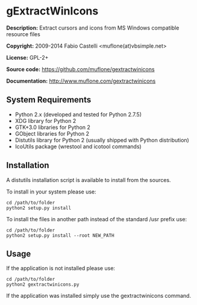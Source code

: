 gExtractWinIcons
================
**Description:** Extract cursors and icons from MS Windows compatible resource files

**Copyright:** 2009-2014 Fabio Castelli <muflone(at)vbsimple.net>

**License:** GPL-2+

**Source code:** https://github.com/muflone/gextractwinicons

**Documentation:** http://www.muflone.com/gextractwinicons

System Requirements
-------------------

* Python 2.x (developed and tested for Python 2.7.5)
* XDG library for Python 2
* GTK+3.0 libraries for Python 2
* GObject libraries for Python 2
* Distutils library for Python 2 (usually shipped with Python distribution)
* IcoUtils package (wrestool and icotool commands)

Installation
------------

A distutils installation script is available to install from the sources.

To install in your system please use:

    cd /path/to/folder
    python2 setup.py install

To install the files in another path instead of the standard /usr prefix use:

    cd /path/to/folder
    python2 setup.py install --root NEW_PATH

Usage
-----

If the application is not installed please use:

    cd /path/to/folder
    python2 gextractwinicons.py

If the application was installed simply use the gextractwinicons command.
